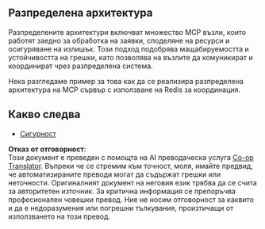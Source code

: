 <!--
CO_OP_TRANSLATOR_METADATA:
{
  "original_hash": "9730a53698bf9df8166d0080a8d5b61f",
  "translation_date": "2025-06-02T19:58:27+00:00",
  "source_file": "05-AdvancedTopics/mcp-scaling/README.md",
  "language_code": "bg"
}
-->
## Разпределена архитектура

Разпределените архитектури включват множество MCP възли, които работят заедно за обработка на заявки, споделяне на ресурси и осигуряване на излишък. Този подход подобрява мащабируемостта и устойчивостта на грешки, като позволява на възлите да комуникират и координират чрез разпределена система.

Нека разгледаме пример за това как да се реализира разпределена архитектура на MCP сървър с използване на Redis за координация.

## Какво следва

- [Сигурност](../mcp-security/README.md)

**Отказ от отговорност**:  
Този документ е преведен с помощта на AI преводаческа услуга [Co-op Translator](https://github.com/Azure/co-op-translator). Въпреки че се стремим към точност, моля, имайте предвид, че автоматизираните преводи могат да съдържат грешки или неточности. Оригиналният документ на неговия език трябва да се счита за авторитетен източник. За критична информация се препоръчва професионален човешки превод. Ние не носим отговорност за каквито и да е недоразумения или погрешни тълкувания, произтичащи от използването на този превод.